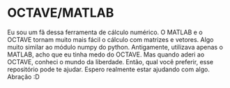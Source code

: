 # OCTAVE/MATLAB
Eu sou um fã dessa ferramenta de cálculo numérico.
O MATLAB e o OCTAVE tornam muito mais fácil o cálculo com matrizes e vetores.
Algo muito similar ao módulo numpy do python.
Antigamente, utilizava apenas o MATLAB, acho que eu tinha medo do OCTAVE.
Mas quando aderi ao OCTAVE, conheci o mundo da liberdade.
Então, qual você preferir, esse repositório pode te ajudar.
Espero realmente estar ajudando com algo.
Abração :D
